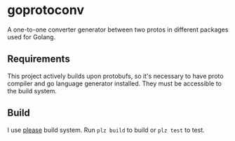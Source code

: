 # goprotoconv

A one-to-one converter generator between two protos in different packages used for Golang.

## Requirements

This project actively builds upon protobufs, so it's necessary to have proto compiler and go language generator installed. They must be accessible to the build system.

## Build

I use [please](https://please.build) build system. Run  ```plz build``` to build or ```plz test``` to test.
